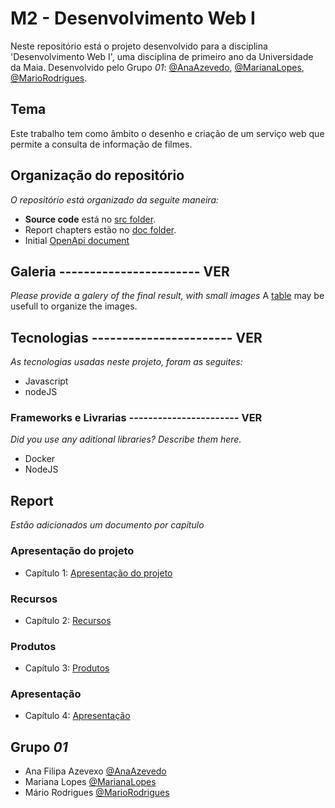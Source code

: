 # M2 - Desenvolvimento Web I

Neste repositório está o projeto desenvolvido para a disciplina 'Desenvolvimento Web I', uma disciplina de primeiro ano da Universidade da Maia. Desenvolvido pelo Grupo _01_: [@AnaAzevedo](https://github.com/AnaAzevedo2), [@MarianaLopes](https://github.com/marlope02), [@MarioRodrigues](https://github.com/MarioRodrigues2304).

## Tema 

Este trabalho tem como âmbito o desenho e criação de um serviço web que permite a consulta de informação de filmes.

## Organização do repositório

_O repositório está organizado da seguite maneira:_
* **Source code** está no [src folder](src/).
* Report chapters estão no [doc folder](doc/).
* Initial [OpenApi document](api/openapi.yaml)

## Galeria ----------------------- VER

_Please provide a galery of the final result, with small images_
A [table](https://www.markdownguide.org/extended-syntax/#tables) may be usefull to organize the images.

## Tecnologias ----------------------- VER

_As tecnologias usadas neste projeto, foram as seguites:_
* Javascript
* nodeJS


### Frameworks e Livrarias ----------------------- VER

_Did you use any aditional libraries? Describe them here._
* Docker
* NodeJS

## Report
_Estão adicionados um documento por capítulo_

### Apresentação do projeto
* Capítulo 1: [Apresentação do projeto](doc/c1.md)
### Recursos
* Capítulo 2: [Recursos](doc/c2.md)
### Produtos
* Capítulo 3: [Produtos](doc/c3.md)
### Apresentação
* Capítulo 4: [Apresentação](doc/c4.md)

## Grupo _01_
* Ana Filipa Azevexo [@AnaAzevedo](https://github.com/AnaAzevedo2) 
* Mariana Lopes [@MarianaLopes](https://github.com/marlope02) 
* Mário Rodrigues [@MarioRodrigues](https://github.com/MarioRodrigues2304)
